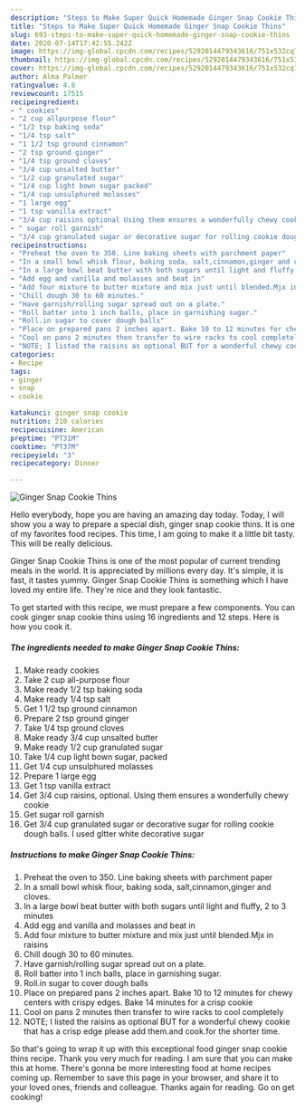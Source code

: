 ```yaml
---
description: "Steps to Make Super Quick Homemade Ginger Snap Cookie Thins"
title: "Steps to Make Super Quick Homemade Ginger Snap Cookie Thins"
slug: 693-steps-to-make-super-quick-homemade-ginger-snap-cookie-thins
date: 2020-07-14T17:42:55.242Z
image: https://img-global.cpcdn.com/recipes/5292014479343616/751x532cq70/ginger-snap-cookie-thins-recipe-main-photo.jpg
thumbnail: https://img-global.cpcdn.com/recipes/5292014479343616/751x532cq70/ginger-snap-cookie-thins-recipe-main-photo.jpg
cover: https://img-global.cpcdn.com/recipes/5292014479343616/751x532cq70/ginger-snap-cookie-thins-recipe-main-photo.jpg
author: Alma Palmer
ratingvalue: 4.8
reviewcount: 17515
recipeingredient:
- " cookies"
- "2 cup allpurpose flour"
- "1/2 tsp baking soda"
- "1/4 tsp salt"
- "1 1/2 tsp ground cinnamon"
- "2 tsp ground ginger"
- "1/4 tsp ground cloves"
- "3/4 cup unsalted butter"
- "1/2 cup granulated sugar"
- "1/4 cup light bown sugar packed"
- "1/4 cup unsulphured molasses"
- "1 large egg"
- "1 tsp vanilla extract"
- "3/4 cup raisins optional Using them ensures a wonderfully chewy cookie"
- " sugar roll garnish"
- "3/4 cup granulated sugar or decorative sugar for rolling cookie dough balls I used gltter white decorative sugar"
recipeinstructions:
- "Preheat the oven to 350. Line baking sheets with parchment paper"
- "In a small bowl whisk flour, baking soda, salt,cinnamon,ginger and cloves."
- "In a large bowl beat butter with both sugars until light and fluffy, 2 to 3 minutes"
- "Add egg and vanilla and molasses and beat in"
- "Add four mixture to butter mixture and mix just until blended.Mjx in raisins"
- "Chill dough 30 to 60 minutes."
- "Have garnish/rolling sugar spread out on a plate."
- "Roll batter into 1 inch balls, place in garnishing sugar."
- "Roll.in sugar to cover dough balls"
- "Place on prepared pans 2 inches apart. Bake 10 to 12 minutes for chewy centers with crispy edges. Bake 14 minutes for a crisp cookie"
- "Cool on pans 2 minutes then transfer to wire racks to cool completely"
- "NOTE; I listed the raisins as optional BUT for a wonderful chewy cookie that has a crisp edge please add them.and cook.for the shorter time."
categories:
- Recipe
tags:
- ginger
- snap
- cookie

katakunci: ginger snap cookie 
nutrition: 210 calories
recipecuisine: American
preptime: "PT31M"
cooktime: "PT37M"
recipeyield: "3"
recipecategory: Dinner

---
```



![Ginger Snap Cookie Thins](https://img-global.cpcdn.com/recipes/5292014479343616/751x532cq70/ginger-snap-cookie-thins-recipe-main-photo.jpg)

Hello everybody, hope you are having an amazing day today. Today, I will show you a way to prepare a special dish, ginger snap cookie thins. It is one of my favorites food recipes. This time, I am going to make it a little bit tasty. This will be really delicious.



Ginger Snap Cookie Thins is one of the most popular of current trending meals in the world. It is appreciated by millions every day. It's simple, it is fast, it tastes yummy. Ginger Snap Cookie Thins is something which I have loved my entire life. They're nice and they look fantastic.


To get started with this recipe, we must prepare a few components. You can cook ginger snap cookie thins using 16 ingredients and 12 steps. Here is how you cook it.

<!--inarticleads1-->

##### The ingredients needed to make Ginger Snap Cookie Thins:

1. Make ready  cookies
1. Take 2 cup all-purpose flour
1. Make ready 1/2 tsp baking soda
1. Make ready 1/4 tsp salt
1. Get 1 1/2 tsp ground cinnamon
1. Prepare 2 tsp ground ginger
1. Take 1/4 tsp ground cloves
1. Make ready 3/4 cup unsalted butter
1. Make ready 1/2 cup granulated sugar
1. Take 1/4 cup light bown sugar, packed
1. Get 1/4 cup unsulphured molasses
1. Prepare 1 large egg
1. Get 1 tsp vanilla extract
1. Get 3/4 cup raisins, optional. Using them ensures a wonderfully chewy cookie
1. Get  sugar roll garnish
1. Get 3/4 cup granulated sugar or decorative sugar for rolling cookie dough balls. I used gltter white decorative sugar




<!--inarticleads2-->

##### Instructions to make Ginger Snap Cookie Thins:

1. Preheat the oven to 350. Line baking sheets with parchment paper
1. In a small bowl whisk flour, baking soda, salt,cinnamon,ginger and cloves.
1. In a large bowl beat butter with both sugars until light and fluffy, 2 to 3 minutes
1. Add egg and vanilla and molasses and beat in
1. Add four mixture to butter mixture and mix just until blended.Mjx in raisins
1. Chill dough 30 to 60 minutes.
1. Have garnish/rolling sugar spread out on a plate.
1. Roll batter into 1 inch balls, place in garnishing sugar.
1. Roll.in sugar to cover dough balls
1. Place on prepared pans 2 inches apart. Bake 10 to 12 minutes for chewy centers with crispy edges. Bake 14 minutes for a crisp cookie
1. Cool on pans 2 minutes then transfer to wire racks to cool completely
1. NOTE; I listed the raisins as optional BUT for a wonderful chewy cookie that has a crisp edge please add them.and cook.for the shorter time.




So that's going to wrap it up with this exceptional food ginger snap cookie thins recipe. Thank you very much for reading. I am sure that you can make this at home. There's gonna be more interesting food at home recipes coming up. Remember to save this page in your browser, and share it to your loved ones, friends and colleague. Thanks again for reading. Go on get cooking!
